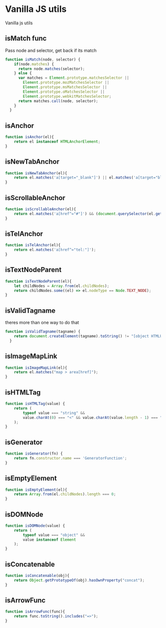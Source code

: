 # Vanilla JS utils
Vanilla js utils

## isMatch func
Pass node and selector, get back if its match
```js
function isMatch(node, selector) {
    if(node.matches) { 
      return node.matches(selector);
    } else { 
      var matches = Element.prototype.matchesSelector || 
        Element.prototype.mozMatchesSelector ||
        Element.prototype.msMatchesSelector || 
        Element.prototype.oMatchesSelector || 
        Element.prototype.webkitMatchesSelector;
      return matches.call(node, selector);
    }
  }
```

## isAnchor
```js
function isAnchor(el){
    return el instanceof HTMLAnchorElement;
}
```

## isNewTabAnchor
```js
function isNewTabAnchor(el){
    return el.matches('a[target="_blank"]') || el.matches('a[target="blank"]');
}
```

## isScrollableAnchor
```js
function isScrollableAnchor(el){
    return el.matches('a[href^="#"]') && (document.querySelector(el.getAttribute("href")) !== null);
}
```

## isTelAnchor
```js
function isTelAnchor(el){
    return el.matches('a[href^="tel:"]');
}
```

## isTextNodeParent
```js
function isTextNodeParent(el){
    let childNodes = Array.from(el.childNodes);
    return childNodes.some((el) => el.nodeType == Node.TEXT_NODE);
}
```

## isValidTagname
theres more than one way to do that
```js
function isValidTagname(tagname) {
    return document.createElement(tagname).toString() != "[object HTMLUnknownElement]";
  }
```

## isImageMapLink
```js
function isImageMapLink(el){
    return el.matches("map > area[href]");
}
```

## isHTMLTag
```js
function isHTMLTag(value) {
    return (
        typeof value === "string" &&
        value.charAt(0) === "<" && value.charAt(value.length - 1) === ">"
    );
}
```

## isGenerator
```js
function isGenerator(fn) {
    return fn.constructor.name === 'GeneratorFunction';
}
```

## isEmptyElement
```js
function isEmptyElement(el){
    return Array.from(el.childNodes).length === 0;
}
```

## isDOMNode
```js
function isDOMNode(value) {
    return (
        typeof value === "object" &&
        value instanceof Element
    );
}
```

## isConcatenable
```js
function isConcatenable(obj){
    return Object.getPrototypeOf(obj).hasOwnProperty("concat");
}
```

## isArrowFunc
```js
function isArrowFunc(func){
    return func.toString().includes("=>");
}
```